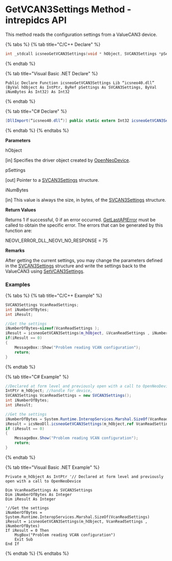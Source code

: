 # GetVCAN3Settings Method - intrepidcs API

This method reads the configuration settings from a ValueCAN3 device.

{% tabs %}
{% tab title="C/C++ Declare" %}
```cpp
int _stdcall icsneoGetVCAN3Settings(void * hObject, SVCAN3Settings *pSettings, int iNumBytes);
```
{% endtab %}

{% tab title="Visual Basic .NET Declare" %}
```vbnet
Public Declare Function icsneoGetVCAN3Settings Lib “icsneo40.dll” (ByVal hObject As IntPtr, ByRef pSettings As SVCAN3Settings, ByVal iNumBytes As Int32) As Int32
```
{% endtab %}

{% tab title="C# Declare" %}
```csharp
[DllImport(“icsneo40.dll”)] public static extern Int32 icsneoGetVCAN3Settings(IntPtr hObject, ref SVCAN3Settings pSettings, Int32 iNumBytes);
```
{% endtab %}
{% endtabs %}

**Parameters**

hObject

\[in] Specifies the driver object created by [OpenNeoDevice](../../basic-functions-overview-intrepidcs-api/openneodevice-method-intrepidcs-api.md).

pSettings

\[out] Pointer to a [SVCAN3Settings](../../structures-types-and-defines-overview-intrepidcs-api/setting-structures-overview-intrepidcs-api/svcan3settings-structure.md) structure.

iNumBytes

\[in] This value is always the size, in bytes, of the [SVCAN3Settings](../../structures-types-and-defines-overview-intrepidcs-api/setting-structures-overview-intrepidcs-api/svcan3settings-structure.md) structure.

**Return Values**

Returns 1 if successful, 0 if an error occurred. [GetLastAPIError](../../error-functions-overview-intrepidcs-api/getlastapierror-method-intrepidcs-api.md) must be called to obtain the specific error. The errors that can be generated by this function are:

NEOVI\_ERROR\_DLL\_NEOVI\_NO\_RESPONSE = 75

**Remarks**

After getting the current settings, you may change the parameters defined in the [SVCAN3Settings](../../structures-types-and-defines-overview-intrepidcs-api/setting-structures-overview-intrepidcs-api/svcan3settings-structure.md) structure and write the settings back to the ValueCAN3 using [SetVCAN3Settings](setvcan3settings-method-intrepidcs-api.md).

### Examples

{% tabs %}
{% tab title="C/C++ Example" %}
```cpp
SVCAN3Settings VcanReadSettings;
int iNumberOfBytes;
int iResult;

//Get the settings
iNumberOfBytes=sizeof(VcanReadSettings );
iResult = icsneoGetVCAN3Settings(m_hObject, &VcanReadSettings , iNumberOfBytes);
if(iResult == 0)
{
    MessageBox::Show("Problem reading VCAN configuration");
    return;
}
```
{% endtab %}

{% tab title="C# Example" %}
```csharp
//Declared at form level and previously open with a call to OpenNeoDevice
IntPtr m_hObject; //handle for device,
SVCAN3Settings VcanReadSettings = new SVCAN3Settings();
int iNumberOfBytes;
int iResult;

//Get the settings
iNumberOfBytes = System.Runtime.InteropServices.Marshal.SizeOf(VcanReadSettings);
iResult = icsNeoDll.icsneoGetVCAN3Settings(m_hObject,ref VcanReadSettings , iNumberOfBytes);
if (iResult == 0)
{
    MessageBox.Show("Problem reading VCAN configuration");
    return;
}
```
{% endtab %}

{% tab title="Visual Basic .NET Example" %}
```vbnet
Private m_hObject As IntPtr '// Declared at form level and previously open with a call to OpenNeoDevice

Dim VcanReadSettings As SVCAN3Settings
Dim iNumberOfBytes As Integer
Dim iResult As Integer

'//Get the settings
iNumberOfBytes = System.Runtime.InteropServices.Marshal.SizeOf(VcanReadSettings)
iResult = icsneoGetVCAN3Settings(m_hObject, VcanReadSettings , iNumberOfBytes)
If iResult = 0 Then
    MsgBox("Problem reading VCAN configuration")
    Exit Sub
End If
```
{% endtab %}
{% endtabs %}
